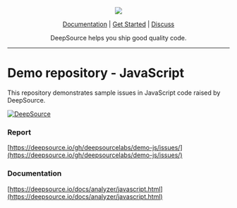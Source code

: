 <p align="center">
  <img src="https://deepsource.io/images/logo-wordmark-dark.svg" />
</p>

<p align="center">
  <a href="https://deepsource.io/docs/">Documentation</a> |
  <a href="https://deepsource.io/signup/">Get Started</a> |
  <a href="https://discuss.deepsource.io/">Discuss</a>
</p>

<p align="center">
  DeepSource helps you ship good quality code.
</p>

</p>

---

# Demo repository - JavaScript

This repository demonstrates sample issues in JavaScript code raised by DeepSource.

[![DeepSource](https://deepsource.io/gh/deepsourcelabs/demo-javascript.svg/?label=active+issues&show_trend=true)](https://deepsource.io/gh/deepsourcelabs/demo-javascript/?ref=repository-badge)

### Report

[https://deepsource.io/gh/deepsourcelabs/demo-js/issues/](https://deepsource.io/gh/deepsourcelabs/demo-js/issues/)

### Documentation

[https://deepsource.io/docs/analyzer/javascript.html](https://deepsource.io/docs/analyzer/javascript.html)
